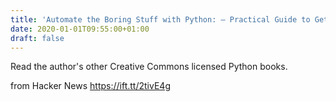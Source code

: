 ```yaml
---
title: 'Automate the Boring Stuff with Python: – Practical Guide to Getting Started'
date: 2020-01-01T09:55:00+01:00
draft: false
---
```


Read the author's other Creative Commons licensed Python books.

  
  
from Hacker News https://ift.tt/2tivE4g